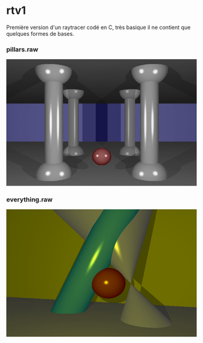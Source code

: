 # rtv1

Première version d'un raytracer codé en C, très basique il ne contient que quelques formes de bases.

### pillars.raw

![alt tag](https://github.com/fdel-car/RTv1/blob/master/img/pillars.png)

### everything.raw

![alt tag](https://github.com/fdel-car/RTv1/blob/master/img/everything.png)
